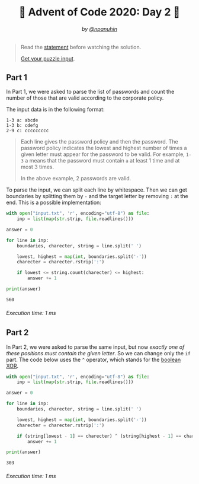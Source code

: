 <h1 align="center">🎄 Advent of Code 2020: Day 2 🎄</h1>
<h6 align="center">by <a href="https://github.com/npanuhin">@npanuhin</a></h6>

> Read the [statement](https://adventofcode.com/2020/day/2 "Visit adventofcode.com/2020/day/2") before watching the solution.
>
> [Get your puzzle input](https://adventofcode.com/2020/day/2/input "Open adventofcode.com/2020/day/2/input").


## Part 1

In Part 1, we were asked to parse the list of passwords and count the number of those that are valid according to the corporate policy.

The input data is in the following format:
```
1-3 a: abcde
1-3 b: cdefg
2-9 c: ccccccccc
```

> Each line gives the password policy and then the password. The password policy indicates the lowest and highest number of times a given letter must appear for the password to be valid. For example, `1-3` a means that the password must contain `a` at least 1 time and at most 3 times.
>
> In the above example, 2 passwords are valid.

To parse the input, we can split each line by whitespace. Then we can get boundaries by splitting them by `-` and the target letter by removing `:` at the end. This is a possible implementation:

```python
with open("input.txt", 'r', encoding="utf-8") as file:
    inp = list(map(str.strip, file.readlines()))

answer = 0

for line in inp:
    boundaries, charecter, string = line.split(' ')

    lowest, highest = map(int, boundaries.split('-'))
    charecter = charecter.rstrip(':')

    if lowest <= string.count(charecter) <= highest:
        answer += 1

print(answer)
```
```
560
```
###### Execution time: 1 ms

## Part 2

In Part 2, we were asked to parse the same input, but now *exactly one of these positions must contain the given letter*. So we can change only the `if` part. The code below uses the `^` operator, which stands for the [boolean XOR](https://en.wikipedia.org/wiki/Exclusive_or "Visit Wikipedia:Exclusive_or ").

```python
with open("input.txt", 'r', encoding="utf-8") as file:
    inp = list(map(str.strip, file.readlines()))

answer = 0

for line in inp:
    boundaries, charecter, string = line.split(' ')

    lowest, highest = map(int, boundaries.split('-'))
    charecter = charecter.rstrip(':')

    if (string[lowest - 1] == charecter) ^ (string[highest - 1] == charecter):
        answer += 1

print(answer)
```
```
303
```
###### Execution time: 1 ms
